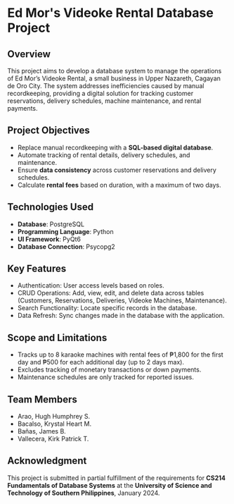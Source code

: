 # Ed Mor's Videoke Rental Database Project
## Overview
This project aims to develop a database system to manage the operations of Ed Mor’s Videoke Rental, a small business in Upper Nazareth, Cagayan de Oro City. The system addresses inefficiencies caused by manual recordkeeping, providing a digital solution for tracking customer reservations, delivery schedules, machine maintenance, and rental payments.

## Project Objectives
- Replace manual recordkeeping with a **SQL-based digital database**.
- Automate tracking of rental details, delivery schedules, and maintenance.
- Ensure **data consistency** across customer reservations and delivery schedules.
- Calculate **rental fees** based on duration, with a maximum of two days.
## Technologies Used
- **Database**: PostgreSQL
- **Programming Language**: Python
- **UI Framework**: PyQt6
- **Database Connection**: Psycopg2
## Key Features
- Authentication: User access levels based on roles.
- CRUD Operations: Add, view, edit, and delete data across tables (Customers, Reservations, Deliveries, Videoke Machines, Maintenance).
- Search Functionality: Locate specific records in the database.
- Data Refresh: Sync changes made in the database with the application.
## Scope and Limitations
- Tracks up to 8 karaoke machines with rental fees of ₱1,800 for the first day and ₱500 for each additional day (up to 2 days max).
- Excludes tracking of monetary transactions or down payments.
- Maintenance schedules are only tracked for reported issues.
## Team Members
- Arao, Hugh Humphrey S.
- Bacalso, Krystal Heart M.
- Bañas, James B.
- Vallecera, Kirk Patrick T.
## Acknowledgment
This project is submitted in partial fulfillment of the requirements for **CS214 Fundamentals of Database Systems** at the **University of Science and Technology of Southern Philippines**, January 2024.

